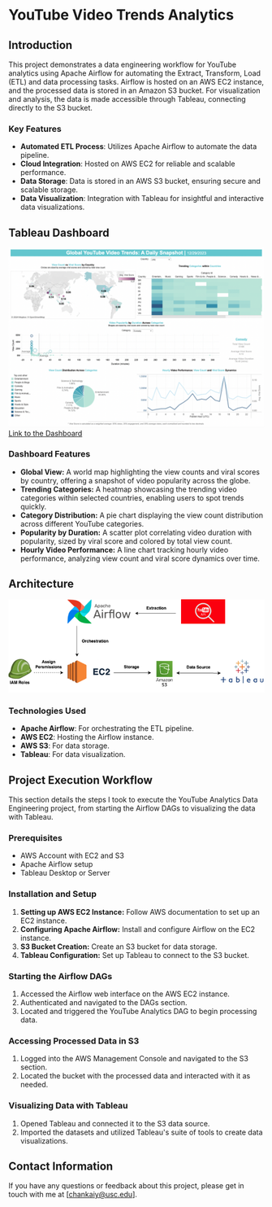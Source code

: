# YouTube Video Trends Analytics 

## Introduction
This project demonstrates a data engineering workflow for YouTube analytics using Apache Airflow for automating the Extract, Transform, Load (ETL) and data processing tasks. Airflow is hosted on an AWS EC2 instance, and the processed data is stored in an Amazon S3 bucket. For visualization and analysis, the data is made accessible through Tableau, connecting directly to the S3 bucket.

### Key Features
- **Automated ETL Process**: Utilizes Apache Airflow to automate the data pipeline.
- **Cloud Integration**: Hosted on AWS EC2 for reliable and scalable performance.
- **Data Storage**: Data is stored in an AWS S3 bucket, ensuring secure and scalable storage.
- **Data Visualization**: Integration with Tableau for insightful and interactive data visualizations.

## Tableau Dashboard
![Dashboard Screenshot](images/dashboard.png)
[Link to the Dashboard](https://public.tableau.com/app/profile/kai.yin.chan/viz/GlobalYoutubeVideoTrends/GlobalYoutubeVideoTrends)

### Dashboard Features
- **Global View:** A world map highlighting the view counts and viral scores by country, offering a snapshot of video popularity across the globe.
- **Trending Categories:** A heatmap showcasing the trending video categories within selected countries, enabling users to spot trends quickly.
- **Category Distribution:** A pie chart displaying the view count distribution across different YouTube categories.
- **Popularity by Duration:** A scatter plot correlating video duration with popularity, sized by viral score and colored by total view count.
- **Hourly Video Performance:** A line chart tracking hourly video performance, analyzing view count and viral score dynamics over time.

## Architecture
![Workflow Screenshot](images/workflow.png)

### Technologies Used
- **Apache Airflow**: For orchestrating the ETL pipeline.
- **AWS EC2**: Hosting the Airflow instance.
- **AWS S3**: For data storage.
- **Tableau**: For data visualization.

## Project Execution Workflow

This section details the steps I took to execute the YouTube Analytics Data Engineering project, from starting the Airflow DAGs to visualizing the data with Tableau.

### Prerequisites
- AWS Account with EC2 and S3
- Apache Airflow setup
- Tableau Desktop or Server

### Installation and Setup
1. **Setting up AWS EC2 Instance:** Follow AWS documentation to set up an EC2 instance.
2. **Configuring Apache Airflow:** Install and configure Airflow on the EC2 instance.
3. **S3 Bucket Creation:** Create an S3 bucket for data storage.
4. **Tableau Configuration:** Set up Tableau to connect to the S3 bucket.

### Starting the Airflow DAGs
1. Accessed the Airflow web interface on the AWS EC2 instance.
2. Authenticated and navigated to the DAGs section.
3. Located and triggered the YouTube Analytics DAG to begin processing data.

### Accessing Processed Data in S3
1. Logged into the AWS Management Console and navigated to the S3 section.
2. Located the bucket with the processed data and interacted with it as needed.

### Visualizing Data with Tableau
1. Opened Tableau and connected it to the S3 data source.
2. Imported the datasets and utilized Tableau's suite of tools to create data visualizations.

## Contact Information
If you have any questions or feedback about this project, please get in touch with me at [chankaiy@usc.edu].
